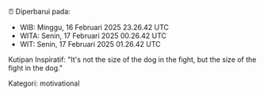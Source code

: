 ⏰ Diperbarui pada:
- WIB: Minggu, 16 Februari 2025 23.26.42 UTC
- WITA: Senin, 17 Februari 2025 00.26.42 UTC
- WIT: Senin, 17 Februari 2025 01.26.42 UTC

Kutipan Inspiratif:
"It's not the size of the dog in the fight, but the size of the fight in the dog."


Kategori: motivational

